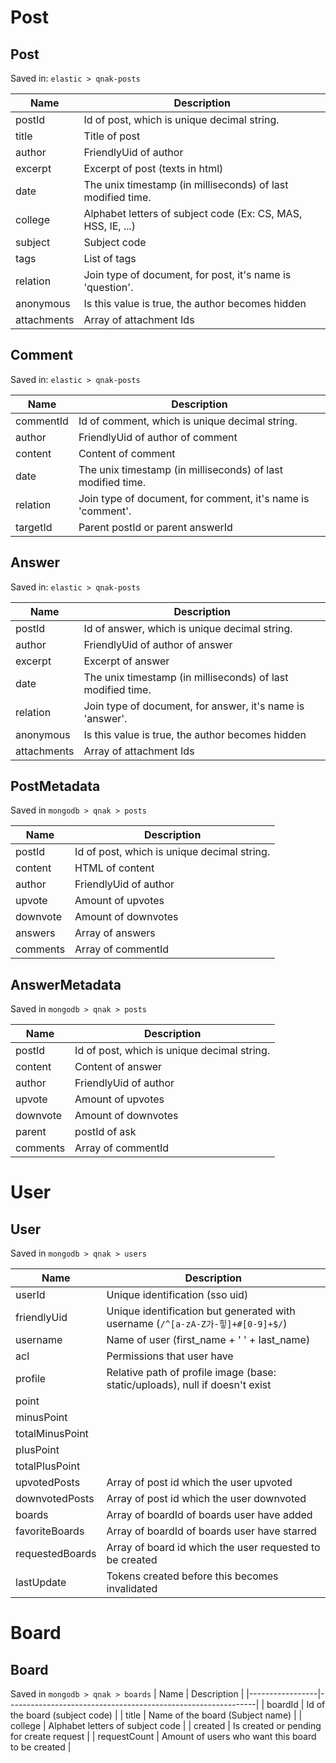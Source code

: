 # Post
## Post
Saved in: `elastic > qnak-posts`

| Name        | Description                                                  |
|-------------|--------------------------------------------------------------|
| postId      | Id of post, which is unique decimal string.                  |
| title       | Title of post                                                |
| author      | FriendlyUid of author                                        |
| excerpt     | Excerpt of post (texts in html)                              |
| date        | The unix timestamp (in milliseconds) of last modified time.  |
| college     | Alphabet letters of subject code (Ex: CS, MAS, HSS, IE, ...) |
| subject     | Subject code                                                 |
| tags        | List of tags                                                 |
| relation    | Join type of document, for post, it's name is 'question'.    |
| anonymous   | Is this value is true, the author becomes hidden             |
| attachments | Array of attachment Ids                                      |

## Comment
Saved in: `elastic > qnak-posts`

| Name      | Description                                                                     |
|-----------|---------------------------------------------------------------------------------|
| commentId | Id of comment, which is unique decimal string.                                  |
| author    | FriendlyUid of author of comment                                                |
| content   | Content of comment                                                              |
| date      | The unix timestamp (in milliseconds) of last modified time.                     |
| relation  | Join type of document, for comment, it's name is 'comment'.                     |
| targetId  | Parent postId or parent answerId                                                |

## Answer
Saved in: `elastic > qnak-posts`

| Name        | Description                                                  |
|-------------|--------------------------------------------------------------|
| postId      | Id of answer, which is unique decimal string.                |
| author      | FriendlyUid of author of answer                              |
| excerpt     | Excerpt of answer                                            |
| date        | The unix timestamp (in milliseconds) of last modified time.  |
| relation    | Join type of document, for answer, it's name is 'answer'.    |
| anonymous   | Is this value is true, the author becomes hidden             |
| attachments | Array of attachment Ids                                      |

## PostMetadata
Saved in `mongodb > qnak > posts`

| Name     | Description                                                  |
|----------|--------------------------------------------------------------|
| postId   | Id of post, which is unique decimal string.                  |
| content  | HTML of content                                              |
| author   | FriendlyUid of author                                        |
| upvote   | Amount of upvotes                                            |
| downvote | Amount of downvotes                                          |
| answers  | Array of answers                                             |
| comments | Array of commentId                                           |

## AnswerMetadata
Saved in `mongodb > qnak > posts`

| Name     | Description                                                  |
|----------|--------------------------------------------------------------|
| postId   | Id of post, which is unique decimal string.                  |
| content  | Content of answer                                            |
| author   | FriendlyUid of author                                        |
| upvote   | Amount of upvotes                                            |
| downvote | Amount of downvotes                                          |
| parent   | postId of ask                                                |
| comments | Array of commentId                                           |

# User
## User
Saved in `mongodb > qnak > users`

| Name            | Description                                                                    |
|-----------------|--------------------------------------------------------------------------------|
| userId          | Unique identification (sso uid)                                                |
| friendlyUid     | Unique identification but generated with username (`/^[a-zA-Z가-힣]+#[0-9]+$/`) |
| username        | Name of user (first_name + ' ' + last_name)                                    |
| acl             | Permissions that user have                                                     |
| profile         | Relative path of profile image (base: static/uploads), null if doesn't exist   |
| point           |                                                                                |
| minusPoint      |                                                                                |
| totalMinusPoint |                                                                                |
| plusPoint       |                                                                                |
| totalPlusPoint  |                                                                                |
| upvotedPosts    | Array of post id which the user upvoted                                        |
| downvotedPosts  | Array of post id which the user downvoted                                      |
| boards          | Array of boardId of boards user have added                                     |
| favoriteBoards  | Array of boardId of boards user have starred                                   |
| requestedBoards | Array of board id which the user requested to be created                       |
| lastUpdate      | Tokens created before this becomes invalidated                                 |

# Board
## Board
Saved in `mongodb > qnak > boards`
| Name            | Description                                                  |
|-----------------|--------------------------------------------------------------|
| boardId         | Id of the board (subject code)                               |
| title           | Name of the board (Subject name)                             |
| college         | Alphabet letters of subject code                             |
| created         | Is created or pending for create request                     |
| requestCount    | Amount of users who want this board to be created            |
